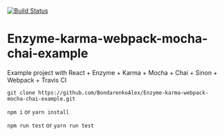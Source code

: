 [![Build Status](https://travis-ci.org/BondarenkoAlex/Enzyme-karma-webpack-mocha-chai-example.svg?branch=master)](https://travis-ci.org/BondarenkoAlex/Enzyme-karma-webpack-mocha-chai-example)

# Enzyme-karma-webpack-mocha-chai-example
Example project with React + Enzyme + Karma + Mocha + Chai + Sinon + Webpack + Travis CI

`git clone https://github.com/BondarenkoAlex/Enzyme-karma-webpack-mocha-chai-example.git`

`npm i` or `yarn install`

`npm run test` or `yarn run test`
